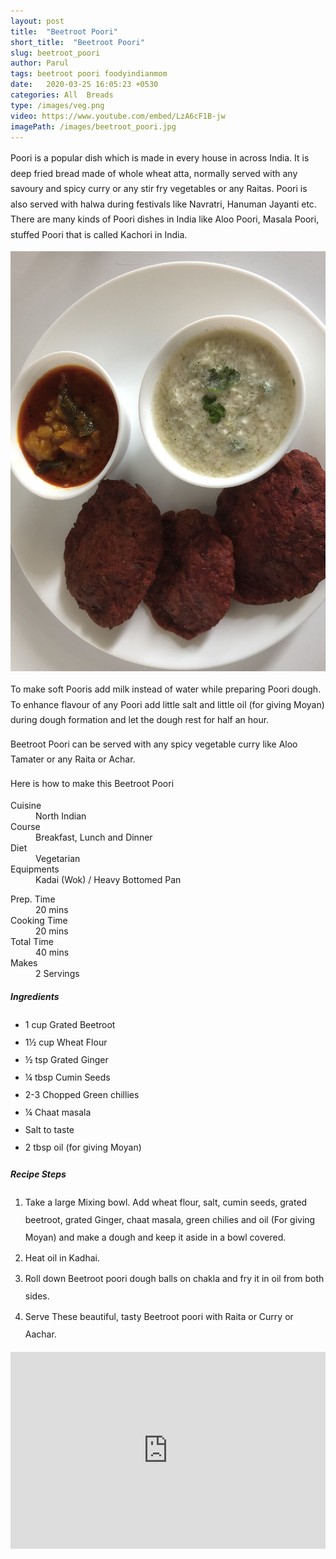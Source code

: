```yaml
---
layout: post
title:  "Beetroot Poori"
short_title:  "Beetroot Poori"
slug: beetroot_poori
author: Parul
tags: beetroot poori foodyindianmom
date:   2020-03-25 16:05:23 +0530
categories: All  Breads
type: /images/veg.png
video: https://www.youtube.com/embed/LzA6cF1B-jw
imagePath: /images/beetroot_poori.jpg
---
```

<p class="text-justify" style="line-height: 175%;">
Poori is a popular dish which is made in every house in across India. It is deep fried bread made of whole wheat atta, normally served with any savoury and spicy curry or any stir fry vegetables or any Raitas. Poori is also served with halwa during festivals like Navratri, Hanuman Jayanti etc. There are many kinds of Poori dishes in India like Aloo Poori, Masala Poori, stuffed Poori that is called Kachori in India.
</p>

<div class="row">
    <div class="col-md-12"><img src="../images/beetroot_poori.jpg" alt="" class="rounded img-fluid mb-2"></div>
</div>

<p class="text-justify" style="line-height: 175%;">
To make soft Pooris add milk instead of water while preparing Poori dough. To enhance flavour of any Poori add little salt and little oil (for giving Moyan) during dough formation and let the dough rest for half an hour.
</p>

<p class="text-justify" style="line-height: 175%;">
Beetroot Poori can be served with any spicy vegetable curry like Aloo Tamater or any Raita or Achar.
</p>

<p class="text-justify" style="line-height: 175%;">
Here is how to make this Beetroot Poori
</p>

<div class="row">
    <div class="col-md-6">
        <dl class="row">
            <dt class="col-sm-4">Cuisine</dt><dd class="col-sm-7">North Indian</dd>
            <dt class="col-sm-4">Course</dt><dd class="col-sm-7">Breakfast, Lunch and Dinner</dd>
            <dt class="col-sm-4">Diet</dt><dd class="col-sm-7">Vegetarian</dd>
            <dt class="col-sm-4">Equipments</dt><dd class="col-sm-7">Kadai (Wok) / Heavy Bottomed Pan</dd>
        </dl>
    </div>
    <div class="col-md-6">
        <dl class="row">
            <dt class="col-sm-5">Prep. Time</dt><dd class="col-sm-7">20 mins</dd>
            <dt class="col-sm-5">Cooking Time</dt><dd class="col-sm-7">20 mins</dd>
            <dt class="col-sm-5">Total Time</dt><dd class="col-sm-7">40 mins</dd>
            <dt class="col-sm-5">Makes</dt><dd class="col-sm-7">2 Servings</dd>
        </dl>
    </div>
</div>

<div class="recipe-section-divider"></div>
<div class="row" id="ingredients">
    <div class="col-md-12"><h5 class="font-weight-bold">Ingredients</h5></div>
</div>
<div class="row">
    <div class="col-md-12">
        <ul class="post-list" style="line-height: 200%">
            <li>1 cup Grated Beetroot</li>
            <li>1½ cup Wheat Flour</li>
            <li>½ tsp Grated Ginger</li>
            <li>¼ tbsp Cumin Seeds</li>
            <li>2-3 Chopped Green chillies</li>
            <li>¼ Chaat masala</li>
            <li>Salt to taste</li>
            <li>2 tbsp oil (for giving Moyan)</li>
        </ul>
    </div>
</div>

<div class="recipe-section-divider"></div>
<div class="row" id="recipe">
    <div class="col-md-12"><h5 class="font-weight-bold">Recipe Steps</h5></div>
</div>
<div class="row">
    <div class="col-md-12">
        <ol class="post-list text-justify" style="line-height: 200%">
            <li style="margin-bottom:5px;">Take a large Mixing bowl. Add wheat flour, salt, cumin seeds, grated beetroot, grated Ginger, chaat masala, green chilies and oil (For giving Moyan) and make a dough and keep it aside in a bowl covered.</li>
            <li style="margin-bottom:5px;">Heat oil in Kadhai.</li>
            <li style="margin-bottom:5px;">Roll down Beetroot poori dough balls on chakla and fry it in oil from both sides.</li>
            <li style="margin-bottom:5px;">Serve These beautiful, tasty Beetroot poori with Raita or Curry or Aachar.</li>
        </ol>
    </div>
</div>
<div class="row" id="video">
    <div class="col-md-12">
        <div class="embed-responsive embed-responsive-16by9">
            <iframe width="100%" height="315" src="https://www.youtube.com/embed/LzA6cF1B-jw" frameborder="0" allow="accelerometer; autoplay; encrypted-media; gyroscope; picture-in-picture" allowfullscreen></iframe>
        </div>
    </div>
</div>
<br>
